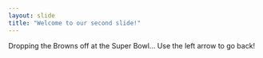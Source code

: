 ```yaml
---
layout: slide
title: "Welcome to our second slide!"
---
```

Dropping the Browns off at the Super Bowl...
Use the left arrow to go back!